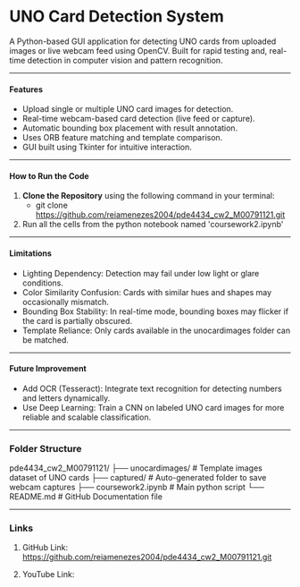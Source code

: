 # UNO Card Detection System 

A Python-based GUI application for detecting UNO cards from uploaded images or live webcam feed using OpenCV. Built for rapid testing and, real-time detection in computer vision and pattern recognition.

---

#### Features

- Upload single or multiple UNO card images for detection.
- Real-time webcam-based card detection (live feed or capture).
- Automatic bounding box placement with result annotation.
- Uses ORB feature matching and template comparison.
- GUI built using Tkinter for intuitive interaction.

---

#### How to Run the Code

1. **Clone the Repository** using the following command in your terminal:
    - git clone https://github.com/reiamenezes2004/pde4434_cw2_M00791121.git
2. Run all the cells from the python notebook named 'coursework2.ipynb'

---

#### Limitations
- Lighting Dependency: Detection may fail under low light or glare conditions.
- Color Similarity Confusion: Cards with similar hues and shapes may occasionally mismatch.
- Bounding Box Stability: In real-time mode, bounding boxes may flicker if the card is partially obscured.
- Template Reliance: Only cards available in the unocardimages folder can be matched.

---

#### Future Improvement
- Add OCR (Tesseract): Integrate text recognition for detecting numbers and letters dynamically.
- Use Deep Learning: Train a CNN on labeled UNO card images for more reliable and scalable classification.

---
### Folder Structure
pde4434_cw2_M00791121/
├── unocardimages/           # Template images dataset of UNO cards
├── captured/                # Auto-generated folder to save webcam captures
├── coursework2.ipynb        # Main python script
└── README.md                # GitHub Documentation file

---

### Links

1) GitHub Link:
https://github.com/reiamenezes2004/pde4434_cw2_M00791121.git

2) YouTube Link:


